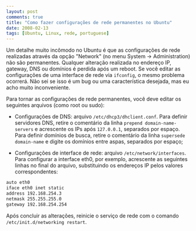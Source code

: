 ```yaml
---
layout: post
comments: true
title: "Como fazer configurações de rede permanentes no Ubuntu"
date: 2008-02-13
tags: [Ubuntu, Linux, rede, portuguese]
---
```

Um detalhe muito incômodo no Ubuntu é que as configurações de rede realizadas através da opção "Network" (no menu System -> Administration) não são permanentes. Qualquer alteração realizada no endereço IP, gateway, DNS ou domínios é perdida após um reboot. Se você editar as configurações de uma interface de rede via `ifconfig`, o mesmo problema ocorrerá. Não sei se isso é um bug ou uma característica desejada, mas eu acho muito inconveniente.

Para tornar as configurações de rede permanentes, você deve editar os seguintes arquivos (como root ou sudo):

- Configurações de DNS: arquivo `/etc/dhcp3/dhclient.conf`. Para definir servidores DNS, retire o comentário da linha `prepend domain-name-servers` e acrescente os IPs após `127.0.0.1`, separados por espaço. Para definir domínios de busca, retire o comentário da linha `supersede domain-name` e digite os domínios entre aspas, separados por espaço;

- Configurações de interface de rede: arquivo `/etc/network/interfaces`. Para configurar a interface eth0, por exemplo, acrescente as seguintes linhas no final do arquivo, substituindo os endereços IP pelos valores correspondentes:

```bash
auto eth0
iface eth0 inet static
address 192.168.254.3
netmask 255.255.255.0
gateway 192.168.254.254
```

Após concluir as alterações, reinicie o serviço de rede com o comando
`/etc/init.d/networking restart`.
